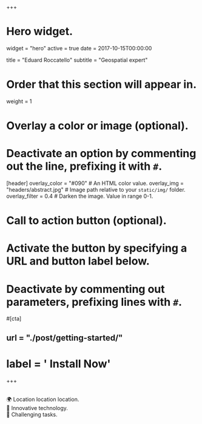 +++
# Hero widget.
widget = "hero"
active = true
date = 2017-10-15T00:00:00

title = "Eduard Roccatello"
subtitle = "Geospatial expert"

# Order that this section will appear in.
weight = 1

# Overlay a color or image (optional).
#   Deactivate an option by commenting out the line, prefixing it with `#`.
[header]
  overlay_color = "#090"  # An HTML color value.
  overlay_img = "headers/abstract.jpg"  # Image path relative to your `static/img/` folder.
  overlay_filter = 0.4  # Darken the image. Value in range 0-1.

# Call to action button (optional).
#   Activate the button by specifying a URL and button label below.
#   Deactivate by commenting out parameters, prefixing lines with `#`.
#[cta]
##  url = "./post/getting-started/"
#  label = '<i class="fas fa-download"></i> Install Now'
+++

<p class="lead"><br/>
🌍 Location location location.<br/>
🚀 Innovative technology.<br/>
💪 Challenging tasks.</p>
